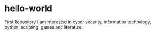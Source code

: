 # hello-world
First Repository
I am interested in cyber security, information technology, python, scripting, games and literature. 
